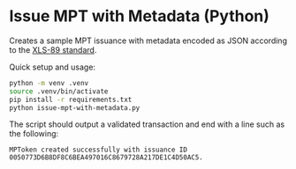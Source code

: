# Issue MPT with Metadata (Python)

Creates a sample MPT issuance with metadata encoded as JSON according to the [XLS-89 standard](https://github.com/XRPLF/XRPL-Standards/tree/master/XLS-0089-multi-purpose-token-metadata-schema).

Quick setup and usage:

```sh
python -m venv .venv
source .venv/bin/activate
pip install -r requirements.txt
python issue-mpt-with-metadata.py
```

The script should output a validated transaction and end with a line such as the following:

```text
MPToken created successfully with issuance ID 0050773D6B8DF8C6BEA497016C8679728A217DE1C4D50AC5.
```
